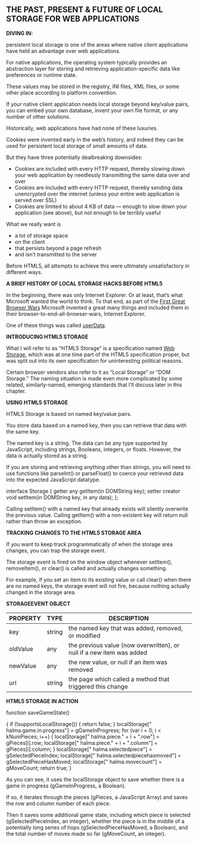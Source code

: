 ## THE PAST, PRESENT & FUTURE OF LOCAL STORAGE FOR WEB APPLICATIONS

__DIVING IN:__

persistent local storage is one of the areas where native client applications have held an advantage over web applications. 

For native applications, the operating system typically provides an abstraction layer for storing and retrieving application-specific data like preferences or runtime state. 

These values may be stored in the registry, INI files, XML files, or some other place according to platform convention. 

If your native client application needs local storage beyond key/value pairs, you can embed your own database, invent your own file format, or any number of other solutions.

Historically, web applications have had none of these luxuries.

Cookies were invented early in the web’s history, and indeed they can be used for persistent local storage of small amounts of data. 

But they have three potentially dealbreaking downsides:

* Cookies are included with every HTTP request, thereby slowing down your web application by needlessly transmitting the same data over and over
* Cookies are included with every HTTP request, thereby sending data unencrypted over the internet (unless your entire web application is served over SSL)
* Cookies are limited to about 4 KB of data — enough to slow down your application (see above), but not enough to be terribly useful 

What we really want is

* a lot of storage space
* on the client
* that persists beyond a page refresh
* and isn’t transmitted to the server


Before HTML5, all attempts to achieve this were ultimately unsatisfactory in different ways.


__A BRIEF HISTORY OF LOCAL STORAGE HACKS BEFORE HTML5__

In the beginning, there was only Internet Explorer. 
Or at least, that’s what Microsoft wanted the world to think. 
To that end, as part of the [ First Great Browser Wars](https://en.wikipedia.org/wiki/Browser_wars#The_first_browser_war) Microsoft invented a great many things and included them in their browser-to-end-all-browser-wars, Internet Explorer.

 One of these things was called [ userData](https://docs.microsohttps://docs.microsoft.com/en-us/previous-versions//ms531424(v=vs.85)?redirectedfrom=MSDN).

__INTRODUCING HTML5 STORAGE__

What I will refer to as “HTML5 Storage” is a specification named [Web Storage](https://html.spec.whatwg.org/multipage/webstorage.html), which was at one time part of the HTML5 specification proper, but was split out into its own specification for uninteresting political reasons. 

Certain browser vendors also refer to it as “Local Storage” or “DOM Storage.” The naming situation is made even more complicated by some related, similarly-named, emerging standards that I’ll discuss later in this chapter.


__USING HTML5 STORAGE__

HTML5 Storage is based on named key/value pairs. 

You store data based on a named key, then you can retrieve that data with the same key. 

The named key is a string. The data can be any type supported by JavaScript, including strings, Booleans, integers, or floats. However, the data is actually stored as a string. 

If you are storing and retrieving anything other than strings, you will need to use functions like parseInt() or parseFloat() to coerce your retrieved data into the expected JavaScript datatype.

interface Storage {
  getter any getItem(in DOMString key);
  setter creator void setItem(in DOMString key, in any data);
};

Calling setItem() with a named key that already exists will silently overwrite the previous value. Calling getItem() with a non-existent key will return null rather than throw an exception.

__TRACKING CHANGES TO THE HTML5 STORAGE AREA__

If you want to keep track programmatically of when the storage area changes, you can trap the storage event. 

The storage event is fired on the window object whenever setItem(), removeItem(), or clear() is called and actually changes something.
 
For example, if you set an item to its existing value or call clear() when there are no named keys, the storage event will not fire, because nothing actually changed in the storage area.

__STORAGEEVENT OBJECT__


|PROPERTY|TYPE|DESCRIPTION|
|------|-------|----|
|key|string|the named key that was added, removed, or modified|
|oldValue|any|the previous value (now overwritten), or null if a new item was added|
|newValue|any|the new value, or null if an item was removed|
|url|string|the page which called a method that triggered this change|

__HTML5 STORAGE IN ACTION__

function saveGameState()


 {
    if (!supportsLocalStorage()) { return false; }
    localStorage[" halma.game.in.progress"] = gGameInProgress;
    for (var i = 0; i < kNumPieces; i++) {
	localStorage[" halma.piece." + i + ".row"] = gPieces[i].row;
	localStorage[" halma.piece." + i + ".column"] = gPieces[i].column;
    }
    localStorage[" halma.selectedpiece"] = gSelectedPieceIndex;
    localStorage[" halma.selectedpiecehasmoved"] = gSelectedPieceHasMoved;
    localStorage[" halma.movecount"] = gMoveCount;
    return true;
}



As you can see, it uses the localStorage object to save whether there is a game in progress (gGameInProgress, a Boolean).

If so, it iterates through the pieces (gPieces, a JavaScript Array) and saves the row and column number of each piece. 

Then it saves some additional game state, including which piece is selected (gSelectedPieceIndex, an integer), whether the piece is in the middle of a potentially long series of hops (gSelectedPieceHasMoved, a Boolean), and the total number of moves made so far (gMoveCount, an integer).
